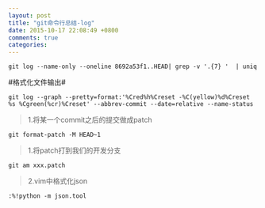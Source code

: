 ```yaml
---
layout: post
title: "git命令行总结-log"
date: 2015-10-17 22:08:49 +0800
comments: true
categories: 
---
```



```
git log --name-only --oneline 8692a53f1..HEAD| grep -v '.{7} '  | uniq 
```
#格式化文件输出#
```
git log --graph --pretty=format:'%Cred%h%Creset -%C(yellow)%d%Creset %s %Cgreen(%cr)%Creset' --abbrev-commit --date=relative --name-status
```
>1.将某一个commit之后的提交做成patch
```
git format-patch -M HEAD~1
```
>1.将patch打到我们的开发分支
```
git am xxx.patch
```
>2.vim中格式化json
```
:%!python -m json.tool       
```
